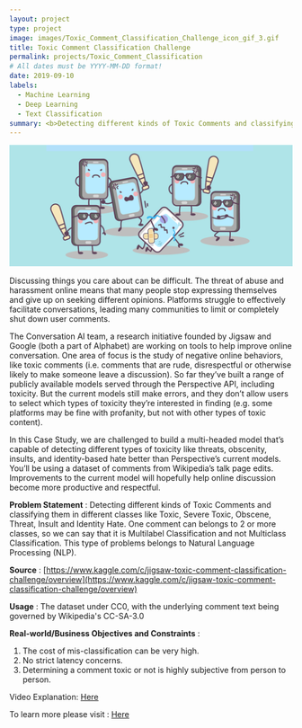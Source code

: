 ```yaml
---
layout: project
type: project
image: images/Toxic_Comment_Classification_Challenge_icon_gif_3.gif
title: Toxic Comment Classification Challenge
permalink: projects/Toxic_Comment_Classification
# All dates must be YYYY-MM-DD format!
date: 2019-09-10
labels:
  - Machine Learning
  - Deep Learning
  - Text Classification
summary: <b>Detecting different kinds of Toxic Comments and classifying them in different classes like Toxic, Severe Toxic, Obscene, Threat, Insult and Identity Hate.</b>
---
```


<img class="ui image" src="../images/Toxic_Comment_Classification_Challenge_Banner.png">

Discussing things you care about can be difficult. The threat of abuse and harassment online means that many people stop expressing themselves and give up on seeking different opinions. Platforms struggle to effectively facilitate conversations, leading many communities to limit or completely shut down user comments.

The Conversation AI team, a research initiative founded by Jigsaw and Google (both a part of Alphabet) are working on tools to help improve online conversation. One area of focus is the study of negative online behaviors, like toxic comments (i.e. comments that are rude, disrespectful or otherwise likely to make someone leave a discussion). So far they’ve built a range of publicly available models served through the Perspective API, including toxicity. But the current models still make errors, and they don’t allow users to select which types of toxicity they’re interested in finding (e.g. some platforms may be fine with profanity, but not with other types of toxic content).

In this Case Study, we are challenged to build a multi-headed model that’s capable of detecting different types of toxicity like threats, obscenity, insults, and identity-based hate better than Perspective’s current models. You’ll be using a dataset of comments from Wikipedia’s talk page edits. Improvements to the current model will hopefully help online discussion become more productive and respectful.

<b>Problem Statement</b> : Detecting different kinds of Toxic Comments and classifying them in different classes like Toxic, Severe Toxic, Obscene, Threat, Insult and Identity Hate. One comment can belongs to 2 or more classes, so we can say that it is Multilabel Classification and not Multiclass Classification. This type of problems belongs to Natural Language Processing (NLP).

<b>Source</b> : [https://www.kaggle.com/c/jigsaw-toxic-comment-classification-challenge/overview](https://www.kaggle.com/c/jigsaw-toxic-comment-classification-challenge/overview)

<b>Usage</b> : The dataset under CC0, with the underlying comment text being governed by Wikipedia's CC-SA-3.0

<b>Real-world/Business Objectives and Constraints</b> : 
1. The cost of mis-classification can be very high.
2. No strict latency concerns.
3. Determining a comment toxic or not is highly subjective from person to person.

Video Explanation: [Here](https://www.youtube.com/watch?v=Kd5ToGxkFdM)

To learn more please visit : [Here](https://github.com/Souravban/Toxic-Comment-Classification-Challenge)

